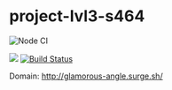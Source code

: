 # project-lvl3-s464

![Node CI](https://github.com/Amidery/project-lvl3-s464/workflows/Node%20CI/badge.svg)

<a href="https://codeclimate.com/github/Amidery/project-lvl3-s464/maintainability"><img src="https://api.codeclimate.com/v1/badges/f200aab832722f3f3580/maintainability" /></a> [![Build Status](https://travis-ci.org/Amidery/project-lvl3-s464.svg?branch=master)](https://travis-ci.org/Amidery/project-lvl3-s464)

Domain: http://glamorous-angle.surge.sh/
